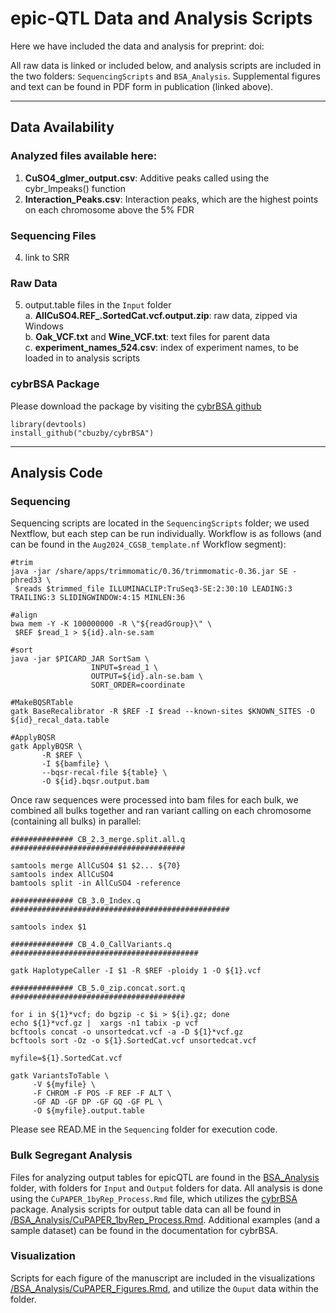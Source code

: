 # epic-QTL Data and Analysis Scripts
 
Here we have included the data and analysis for preprint: doi: 

All raw data is linked or included below, and analysis scripts are included in the two folders: `SequencingScripts` and `BSA_Analysis`. Supplemental figures and text can be found in PDF form in publication (linked above).

***  

## Data Availability
### Analyzed files available here:
1. **CuSO4_glmer_output.csv**: Additive peaks called using the cybr_lmpeaks() function
2. **Interaction_Peaks.csv**: Interaction peaks, which are the highest points on each chromosome above the 5% FDR
   
### Sequencing Files
4. link to SRR

### Raw Data
5. output.table files in the `Input` folder  
   a. **AllCuSO4.REF_.SortedCat.vcf.output.zip**: raw data, zipped via Windows  
   b. **Oak_VCF.txt** and **Wine_VCF.txt**: text files for parent data  
   c. **experiment_names_524.csv**: index of experiment names, to be loaded in to analysis scripts  

### cybrBSA Package
Please download the package by visiting the [cybrBSA github](https://github.com/cbuzby/cybrBSA)
```
library(devtools)
install_github("cbuzby/cybrBSA")
```

***  

## Analysis Code
### Sequencing
Sequencing scripts are located in the `SequencingScripts` folder; we used Nextflow, but each step can be run individually. Workflow is as follows (and can be found in the `Aug2024_CGSB_template.nf` Workflow segment):  
```
#trim
java -jar /share/apps/trimmomatic/0.36/trimmomatic-0.36.jar SE -phred33 \
 $reads $trimmed_file ILLUMINACLIP:TruSeq3-SE:2:30:10 LEADING:3 TRAILING:3 SLIDINGWINDOW:4:15 MINLEN:36

#align
bwa mem -Y -K 100000000 -R \"${readGroup}\" \
 $REF $read_1 > ${id}.aln-se.sam

#sort
java -jar $PICARD_JAR SortSam \
                  INPUT=$read_1 \
                  OUTPUT=${id}.aln-se.bam \
                  SORT_ORDER=coordinate

#MakeBQSRTable
gatk BaseRecalibrator -R $REF -I $read --known-sites $KNOWN_SITES -O ${id}_recal_data.table

#ApplyBQSR
gatk ApplyBQSR \
	   -R $REF \
	   -I ${bamfile} \
	   --bqsr-recal-file ${table} \
	   -O ${id}.bqsr.output.bam
```

Once raw sequences were processed into bam files for each bulk, we combined all bulks together and ran variant calling on each chromosome (containing all bulks) in parallel:
```
############## CB_2.3_merge.split.all.q #######################################

samtools merge AllCuSO4 $1 $2... ${70}
samtools index AllCuSO4
bamtools split -in AllCuSO4 -reference

############## CB_3.0_Index.q #################################################

samtools index $1

############## CB_4.0_CallVariants.q ##########################################

gatk HaplotypeCaller -I $1 -R $REF -ploidy 1 -O ${1}.vcf

############## CB_5.0_zip.concat.sort.q #######################################

for i in ${1}*vcf; do bgzip -c $i > ${i}.gz; done
echo ${1}*vcf.gz |  xargs -n1 tabix -p vcf
bcftools concat -o unsortedcat.vcf -a -D ${1}*vcf.gz
bcftools sort -Oz -o ${1}.SortedCat.vcf unsortedcat.vcf

myfile=${1}.SortedCat.vcf

gatk VariantsToTable \
     -V ${myfile} \
     -F CHROM -F POS -F REF -F ALT \
     -GF AD -GF DP -GF GQ -GF PL \
     -O ${myfile}.output.table
```

Please see READ.ME in the `Sequencing` folder for execution code.

### Bulk Segregant Analysis
Files for analyzing output tables for epicQTL are found in the [BSA_Analysis](https://github.com/Siegallab/epicQTL/tree/main/BSA_Analysis) folder, with folders for `Input` and `Output` folders for data. All analysis is done using the `CuPAPER_1byRep_Process.Rmd` file, which utilizes the [cybrBSA](https://github.com/cbuzby/cybrBSA) package. Analysis scripts for output table data can all be found in [/BSA_Analysis/CuPAPER_1byRep_Process.Rmd](https://github.com/Siegallab/epicQTL/blob/main/BSA_Analysis/CuPAPER_1byRep_Process.Rmd). Additional examples (and a sample dataset) can be found in the documentation for cybrBSA.

### Visualization
Scripts for each figure of the manuscript are included in the visualizations [/BSA_Analysis/CuPAPER_Figures.Rmd](https://github.com/Siegallab/epicQTL/blob/main/BSA_Analysis/CuPAPER_Figures.Rmd), and utilize the `Ouput` data within the folder. 

